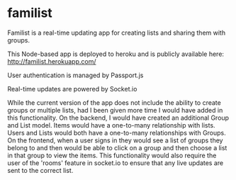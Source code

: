 # familist

Familist is a real-time updating app for creating lists and sharing them with groups.

This Node-based app is deployed to heroku and is publicly available here: http://familist.herokuapp.com/

User authentication is managed by Passport.js

Real-time updates are powered by Socket.io

While the current version of the app does not include the ability to create groups or multiple lists, had I been given more time I would have added in this functionality. On the backend, I would have created an additional Group and List model. Items would have a one-to-many relationship with lists. Users and Lists would both have a one-to-many relationships with Groups. On the frontend, when a user signs in they would see a list of groups they belong to and then would be able to click on a group and then choose a list in that group to view the items. This functionality would also require the user of the 'rooms' feature in socket.io to ensure that any live updates are sent to the correct list.
